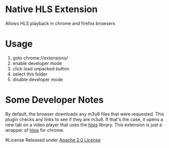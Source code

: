 # Native HLS Extension

Allows HLS playback in chrome and firefox browsers

# Usage

1. goto chrome://extensions/
2. enable developer mode
3. click load unpacked button
4. select this folder
5. disable developer mode


# Some Developer Notes 

By default, the browser downloads any m3u8 files that were requested. This plugin checks any links to see if they are m3u8.
If that's the case, it opens a new tab on a video player that uses the [hlsjs][] library. This extension is just a wrapper of [hlsjs][] for chrome.

[hlsjs]: https://github.com/dailymotion/hls.js

#License
Released under [Apache 2.0 License](LICENSE)


